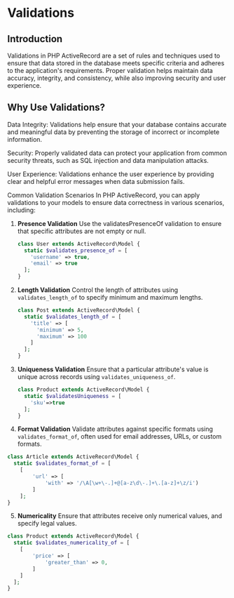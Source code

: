 # Validations

## Introduction
Validations in PHP ActiveRecord are a set of rules and techniques used to ensure that data stored in the database meets specific criteria and adheres to the application's requirements. Proper validation helps maintain data accuracy, integrity, and consistency, while also improving security and user experience.

## Why Use Validations?
Data Integrity: Validations help ensure that your database contains accurate and meaningful data by preventing the storage of incorrect or incomplete information.

Security: Properly validated data can protect your application from common security threats, such as SQL injection and data manipulation attacks.

User Experience: Validations enhance the user experience by providing clear and helpful error messages when data submission fails.

Common Validation Scenarios
In PHP ActiveRecord, you can apply validations to your models to ensure data correctness in various scenarios, including:

1. **Presence Validation**
Use the validatesPresenceOf validation to ensure that specific attributes are not empty or null.

    ```php
    class User extends ActiveRecord\Model {
      static $validates_presence_of = [
        'username' => true,
        'email' => true
      ];
    }
    ```

2. **Length Validation** Control the length of attributes using `validates_length_of` to specify minimum and maximum lengths.

    ```php
    class Post extends ActiveRecord\Model {
      static $validates_length_of = [
        'title' => [
          'minimum' => 5, 
          'maximum' => 100
        ]
      ];
    }
    ```

3. **Uniqueness Validation** Ensure that a particular attribute's value is unique across records using `validates_uniqueness_of`.

    ```php
    class Product extends ActiveRecord\Model {
      static $validatesUniqueness = [
        'sku'=>true
      ];
    }
    ```

4. **Format Validation** Validate attributes against specific formats using `validates_format_of`, often used for email addresses, URLs, or custom formats.

```php
class Article extends ActiveRecord\Model {
  static $validates_format_of = [
    [
        'url' => [
            'with' => '/\A[\w+\-.]+@[a-z\d\-.]+\.[a-z]+\z/i')
        ]
    ];
}
```

5. **Numericality** Ensure that attributes receive only numerical values, and specify legal values.

```php
class Product extends ActiveRecord\Model {
  static $validates_numericality_of = [
    [
        'price' => [
            'greater_than' => 0,
        ]
    ]
  ];
}
```
